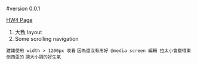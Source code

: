 #version 0.0.1

[HW4 Page](https://huanciou.github.io/remote-assignments/Week-1/Assignment-4/index.html)

1. 大致 layout
2. Some scrolling navigation

`建議使用 width > 1200px 收看`
`因為還沒有用好 @media screen 編輯 拉太小會變得東倒西歪的`
`調大小調的好生氣`

